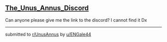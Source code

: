 ## [The_Unus_Annus_Discord](https://www.reddit.com/r/UnusAnnus/comments/jrvpvm/the_unus_annus_discord/)
Can anyone please give me the link to the discord? I cannot find it Dx

---

submitted to [r/UnusAnnus](https://www.reddit.com/r/UnusAnnus) by [u/ENGale44](https://www.reddit.com/user/ENGale44)
